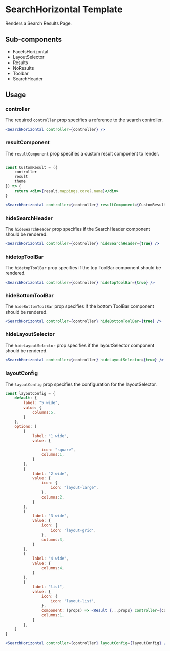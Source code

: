 # SearchHorizontal Template

Renders a Search Results Page.

## Sub-components

- FacetsHorizontal
- LayoutSelector
- Results
- NoResults
- Toolbar
- SearchHeader

## Usage

### controller
The required `controller` prop specifies a reference to the search controller.

```jsx
<SearchHorizontal controller={controller} />
```

### resultComponent
The `resultComponent` prop specifies a custom result component to render.

```jsx

const CustomResult = ({
	controller 
	result
	theme
}) => {
	return <div>{result.mappings.core?.name}</div>
}

<SearchHorizontal controller={controller} resultComponent={CustomResult} />
```

### hideSearchHeader
The `hideSearchHeader` prop specifies if the SearchHeader component should be rendered.  

```jsx
<SearchHorizontal controller={controller} hideSearchHeader={true} />
```

### hidetopToolBar
The `hidetopToolBar` prop specifies if the top ToolBar component should be rendered.  

```jsx
<SearchHorizontal controller={controller} hidetopToolBar={true} />
```

### hideBottomToolBar
The `hideBottomToolBar` prop specifies if the bottom ToolBar component should be rendered.  

```jsx
<SearchHorizontal controller={controller} hideBottomToolBar={true} />
```

### hideLayoutSelector
The `hideLayoutSelector` prop specifies if the layoutSelector component should be rendered. 

```jsx
<SearchHorizontal controller={controller} hideLayoutSelector={true} />
```

### layoutConfig
The `layoutConfig` prop specifies the configuration for the layoutSelector.  

```jsx
const layoutConfig = {
    default: {
        label: "5 wide",
        value: {
            columns:5,
        }
    },
    options: [
        {
            label: "1 wide",
            value: {

                icon: "square",
                columns:1,
            }
        },
        {
            label: "2 wide",
            value: {
                icon: {
                    icon: "layout-large",
                },
                columns:2,
            }
        },
        {
            label: "3 wide",
            value: {
                icon: {
                    icon: 'layout-grid',
                },
                columns:3,
            }
        },
        {
            label: "4 wide",
            value: {
                columns:4,
            }
        },
        {
            label: "list",
            value: {
                icon: {
                    icon: 'layout-list',
                },
                component: (props) => <Result {...props} controller={controller} layout={ResultsLayout.list}/>,
                columns:1,
            }
        },
    ]	
}

<SearchHorizontal controller={controller} layoutConfig={layoutConfig} />
```